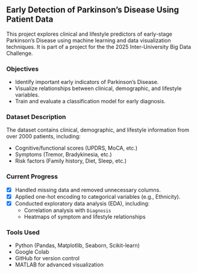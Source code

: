 ## Early Detection of Parkinson’s Disease Using Patient Data

This project explores clinical and lifestyle predictors of early-stage Parkinson’s Disease using machine learning and data visualization techniques. It is part of a project for the the 2025 Inter-University Big Data Challenge.

### Objectives
- Identify important early indicators of Parkinson’s Disease.
- Visualize relationships between clinical, demographic, and lifestyle variables.
- Train and evaluate a classification model for early diagnosis.

### Dataset Description
The dataset contains clinical, demographic, and lifestyle information from over 2000 patients, including:
- Cognitive/functional scores (UPDRS, MoCA, etc.)
- Symptoms (Tremor, Bradykinesia, etc.)
- Risk factors (Family history, Diet, Sleep, etc.)

### Current Progress
- [x] Handled missing data and removed unnecessary columns.
- [x] Applied one-hot encoding to categorical variables (e.g., Ethnicity).
- [x] Conducted exploratory data analysis (EDA), including:
  - Correlation analysis with `Diagnosis`
  - Heatmaps of symptom and lifestyle relationships

### Tools Used
- Python (Pandas, Matplotlib, Seaborn, Scikit-learn)
- Google Colab
- GitHub for version control
- MATLAB for advanced visualization
